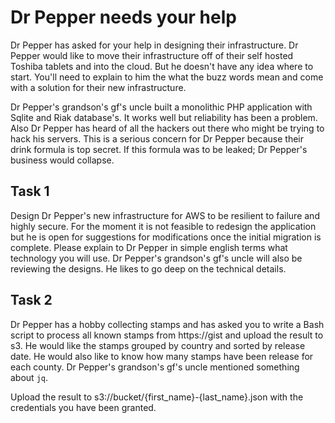 Dr Pepper needs your help
=========================

Dr Pepper has asked for your help in designing their infrastructure. Dr Pepper would like to move their infrastructure off of their self hosted Toshiba tablets and into the cloud. But he doesn't have any idea where to start. You'll need to explain to him the what the buzz words mean and come with a solution for their new infrastructure.

Dr Pepper's grandson's gf's uncle built a monolithic PHP application with Sqlite and Riak database's. It works well but reliability has been a problem. Also Dr Pepper has heard of all the hackers out there who might be trying to hack his servers. This is a serious concern for Dr Pepper because their drink formula is top secret. If this formula was to be leaked; Dr Pepper's business would collapse.

Task 1
------

Design Dr Pepper's new infrastructure for AWS to be resilient to failure and highly secure. For the moment it is not feasible to redesign the application but he is open for suggestions for modifications once the initial migration is complete. Please explain to Dr Pepper in simple english terms what technology you will use. Dr Pepper's grandson's gf's uncle will also be reviewing the designs. He likes to go deep on the technical details.

Task 2
------

Dr Pepper has a hobby collecting stamps and has asked you to write a Bash script to process all known stamps from https://gist and upload the result to s3. He would like the stamps grouped by country and sorted by release date. He would also like to know how many stamps have been release for each county. Dr Pepper's grandson's gf's uncle mentioned something about `jq`.

Upload the result to s3://bucket/{first_name}-{last_name}.json with the credentials you have been granted.
